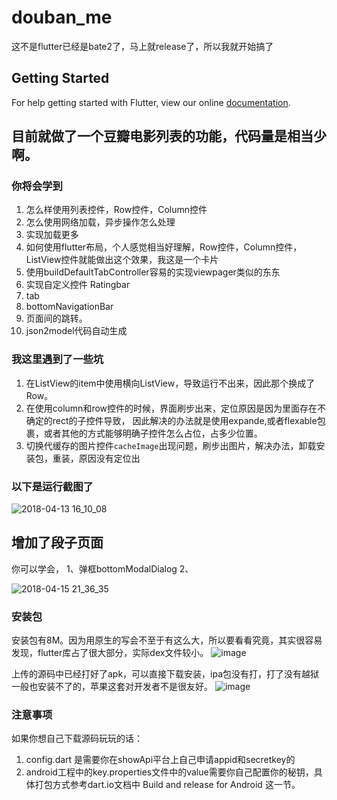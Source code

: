 # douban_me

这不是flutter已经是bate2了，马上就release了，所以我就开始搞了

## Getting Started

For help getting started with Flutter, view our online
[documentation](https://flutter.io/).

## 目前就做了一个豆瓣电影列表的功能，代码量是相当少啊。

### 你将会学到
1. 怎么样使用列表控件，Row控件，Column控件
2. 怎么使用网络加载，异步操作怎么处理
3. 实现加载更多
4. 如何使用flutter布局，个人感觉相当好理解，Row控件，Column控件，ListView控件就能做出这个效果，我这是一个卡片
5. 使用buildDefaultTabController容易的实现viewpager类似的东东
6. 实现自定义控件 Ratingbar
7. tab
8. bottomNavigationBar
9. 页面间的跳转。
10. json2model代码自动生成

### 我这里遇到了一些坑
1. 在ListView的item中使用横向ListView，导致运行不出来，因此那个换成了Row。
2. 在使用column和row控件的时候，界面刷步出来，定位原因是因为里面存在不确定的rect的子控件导致，
因此解决的办法就是使用expande,或者flexable包裹，或者其他的方式能够明确子控件怎么占位，占多少位置。
3. 切换代缓存的图片控件`cacheImage`出现问题，刷步出图片，解决办法，卸载安装包，重装，原因没有定位出

### 以下是运行截图了

![2018-04-13 16_10_08](https://user-images.githubusercontent.com/4476322/38723932-3ec1b49c-3f35-11e8-9f6b-671d365437bf.gif)

## 增加了段子页面
你可以学会，
1、弹框bottomModalDialog
2、

![2018-04-15 21_36_35](https://user-images.githubusercontent.com/4476322/38779028-1d95f460-40f5-11e8-8b8f-a49c5f1109cf.gif)


### 安装包

安装包有8M。因为用原生的写会不至于有这么大，所以要看看究竟，其实很容易发现，flutter库占了很大部分，实际dex文件较小。
![image](https://user-images.githubusercontent.com/4476322/38778622-e107db04-40ee-11e8-817f-9b0fa1eeb180.png)

上传的源码中已经打好了apk，可以直接下载安装，ipa包没有打，打了没有越狱一般也安装不了的，苹果这套对开发者不是很友好。
![image](https://user-images.githubusercontent.com/4476322/38778902-09d5774a-40f3-11e8-90b7-b509ceb5e3e2.png)


### 注意事项

如果你想自己下载源码玩玩的话：

1. config.dart 是需要你在showApi平台上自己申请appid和secretkey的
2. android工程中的key.properties文件中的value需要你自己配置你的秘钥，具体打包方式参考dart.io文档中 Build and release for Android 这一节。





